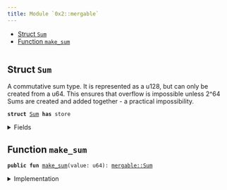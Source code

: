 ```yaml
---
title: Module `0x2::mergable`
---
```




-  [Struct `Sum`](#0x2_mergable_Sum)
-  [Function `make_sum`](#0x2_mergable_make_sum)


<pre><code></code></pre>



<a name="0x2_mergable_Sum"></a>

## Struct `Sum`

A commutative sum type. It is represented as a u128, but can only
be created from a u64. This ensures that overflow is impossible unless
2^64 Sums are created and added together - a practical impossibility.


<pre><code><b>struct</b> <a href="../sui-framework/mergable.md#0x2_mergable_Sum">Sum</a> <b>has</b> store
</code></pre>



<details>
<summary>Fields</summary>


<dl>
<dt>
<code>value: u128</code>
</dt>
<dd>

</dd>
</dl>


</details>

<a name="0x2_mergable_make_sum"></a>

## Function `make_sum`



<pre><code><b>public</b> <b>fun</b> <a href="../sui-framework/mergable.md#0x2_mergable_make_sum">make_sum</a>(value: u64): <a href="../sui-framework/mergable.md#0x2_mergable_Sum">mergable::Sum</a>
</code></pre>



<details>
<summary>Implementation</summary>


<pre><code><b>public</b> <b>fun</b> <a href="../sui-framework/mergable.md#0x2_mergable_make_sum">make_sum</a>(value: u64): <a href="../sui-framework/mergable.md#0x2_mergable_Sum">Sum</a> {
    <a href="../sui-framework/mergable.md#0x2_mergable_Sum">Sum</a> { value: value <b>as</b> u128 }
}
</code></pre>



</details>
